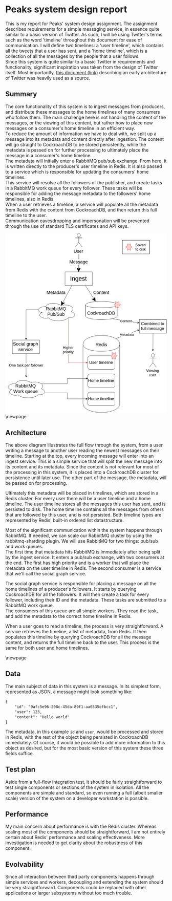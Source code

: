 # Peaks system design report
This is my report for Peaks' system design assignment. The assignment describes requirements for a simple messaging 
service, in essence quite similar to a basic version of Twitter. As such, I will be using Twitter's terms such as the
word 'timeline' throughout this document for ease of communication. I will define two timelines: a 'user timeline', 
which contains all the tweets that a user has sent, and a 'home timeline', which is a collection of all the messages
by the people that a user follows.  
Since this system is quite similar to a basic Twitter in requirements and functionality, significant inspiration was
taken from the design of Twitter itself. Most importantly, [this document (link)](http://highscalability.com/blog/2013/7/8/the-architecture-twitter-uses-to-deal-with-150m-active-users.html)
describing an early architecture of Twitter was heavily used as a source.

## Summary

The core functionality of this system is to ingest messages from producers, and distribute these messages to the home
timelines of many consumers who follow them. The main challenge here is not handling the content of the messages, or the
viewing of this content, but rather how to place new messages on a consumer's home timeline in an efficient way.  
To reduce the amount of information we have to deal with, we split up a message into its metadata and content directly 
after ingestion. The content will go straight to CockroachDB to be stored persistently, while the metadata is passed on 
for further processing to ultimately place the message in a consumer's home timeline.  
The metadata will initially enter a RabbitMQ pub/sub exchange. From here, it is written directly to the producer's 
user timeline in Redis. It is also passed to a service which is responsible for updating the consumers' home timelines.  
This service will resolve all the followers of the publisher, and create tasks in a RabbitMQ work queue for every 
follower. These tasks will be responsible for adding the message metadata to the followers' home timelines, also in Redis.  
When a user retrieves a timeline, a service will populate all the metadata from Redis with the content from CockroachDB,
and then return this full timeline to the user.  
Communication eavesdropping and impersonation will be prevented through the use of standard TLS certificates and
API keys.

![](diagrams/diagram.png)
\newpage

## Architecture

The above diagram illustrates the full flow through the system, from a user writing a message to another user
reading the newest messages on their timeline. Starting at the top, every incoming message will enter into an ingest
service. This is a simple service that will split the new message into its content and its metadata.
Since the content is not relevant for most of the processing in this system, it is placed into a CockroachDB cluster
for persistence until later use. The other part of the message, the metadata, will be passed on for processing.  

Ultimately this metadata will be placed in timelines, which are stored in a Redis cluster. For every user
there will be a user timeline and a home timeline. The user timeline stores all the messages this user has sent, and is
persisted to disk. The home timeline contains all the messages from others that are followed by this user, and is not 
persisted. Both timeline types are represented by Redis' built-in ordered list datastructure.

Most of the significant communication within the system happens through RabbitMQ. If needed, we can scale our
RabbitMQ cluster by using the rabbitmq-sharding plugin. We will use RabbitMQ for two things: pub/sub and work queues.  
The first time that metadata hits RabbitMQ is immediately after being split by the ingest service. It enters a pub/sub
exchange, with two consumers at the end. The first has high priority and is a worker that will place the metadata on the 
user timeline in Redis. The second consumer is a service that we'll call the social graph service.  

The social graph service is responsible for placing a message on all the home timelines of a producer's followers.
It starts by querying CockroachDB for all the followers. It will then create a task for every follower, including their
ID and the metadata. These tasks are submitted to a RabbitMQ work queue.  
The consumers of this queue are all simple workers. They read the task, and add the metadata to the correct home 
timeline in Redis.

When a user goes to read a timeline, the process is very straightforward. A service retrieves the timeline, a list of
metadata, from Redis. It then populates this timeline by querying CockroachDB for all the message content, and returns
the full timeline back to the user. This process is the same for both user and home timelines.

\newpage

## Data

The main subject of data in this system is a message. In its simplest form, represented as JSON, a message 
might look something like:
```
{
	"id": "9afc5e96-208c-45da-89f1-aa6535efbcc1",
	"user": 123,
	"content": "Hello world"
}
```
The metadata, in this example `id` and `user`, would be processed and stored in Redis, with the rest of the object being
persisted in CockroachDB immediately.
Of course, it would be possible to add more information to this object as desired, but for the most basic version of 
this system these three fields suffice.

## Test plan

Aside from a full-flow integration test, it should be fairly straightforward to test single components or sections of
the system in isolation. All the components are simple and standard, so even running a full (albeit smaller
scale) version of the system on a developer workstation is possible.

## Performance

My main concern about performance is with the Redis cluster. Whereas scaling most of the components should be
straightforward, I am not entirely certain about Redis' performance and scaling effectiveness. More investigation is
needed to get clarity about the robustness of this component.

## Evolvability

Since all interaction between third party components happens through simple services and workers, decoupling and 
extending the system should be very straightforward. Components could be replaced with other applications or larger 
subsystems without too much trouble.